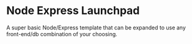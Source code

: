 Node Express Launchpad
======================

A super basic Node/Express template that can be expanded to use any front-end/db combination of your choosing.
